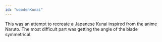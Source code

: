 ```yaml
---
id: "woodenKunai"
---
```


This was an attempt to recreate a Japanese Kunai inspired from the anime Naruto.
The most difficult part was getting the angle of the blade symmetrical.
